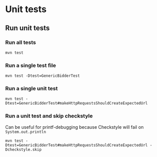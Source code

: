 # Unit tests

## Run unit tests

### Run all tests

```
mvn test
```

### Run a single test file

```
mvn test -Dtest=GenericBidderTest
```

### Run a single unit test

```
mvn test -Dtest=GenericBidderTest#makeHttpRequestsShouldCreateExpectedUrl
```

### Run a unit test and skip checkstyle

Can be useful for printf-debugging because Checkstyle will fail on `System.out.println`

```
mvn test -Dtest=GenericBidderTest#makeHttpRequestsShouldCreateExpectedUrl -Dcheckstyle.skip
```
